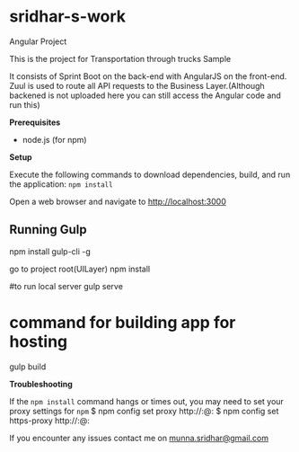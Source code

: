 # sridhar-s-work
Angular Project

This is the project for Transportation through trucks Sample

It consists of Sprint Boot on the back-end with AngularJS on the front-end. Zuul is used to route all API requests to the Business Layer.(Although backened is not uploaded here you can still access the Angular code and run this)

**Prerequisites**
* node.js (for npm)

**Setup**

Execute the following commands to download dependencies, build, and run the application:
`npm install`

Open a web browser and navigate to [http://localhost:3000]()

## Running Gulp
npm install gulp-cli -g

go to project root(UILayer)
npm install

#to run local server
gulp serve

# command for building app for hosting
gulp build

**Troubleshooting**

If the `npm install` command hangs or times out, you may need to set your proxy settings for `npm`
$ npm config set proxy http://<username>:<password>@<proxy-server-url>:<port>
$ npm config set https-proxy http://<username>:<password>@<proxy-server-url>:<port>

If you encounter any issues contact me on munna.sridhar@gmail.com
